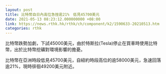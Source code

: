 ```yaml
---
layout: post
title: 比特幣自日內高位急挫逾21%　低見45700美元
date: 2021-05-13 08:23:12.000000000 +08:00
link: https://news.rthk.hk/rthk/ch/component/k2/1590633-20210513.htm
categories: rthk
---
```


比特幣跌勢加劇，下試45000美元，由於特斯拉(Tesla)停止在買車時使用比特幣，出於比特幣挖礦對環境影響的擔憂。

比特幣在亞洲時段低見45700美元，自紐約時段高位的逾58000美元，急速回落逾21%，現時徘徊49200美元附近。
